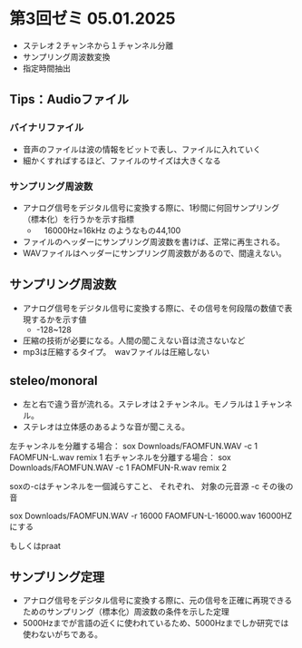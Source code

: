 # 第3回ゼミ 05.01.2025
  - ステレオ２チャンネから１チャンネル分離
  - サンプリング周波数変換
  - 指定時間抽出
    
## Tips：Audioファイル
### バイナリファイル　
  - 音声のファイルは波の情報をビットで表し、ファイルに入れていく
  - 細かくすればするほど、ファイルのサイズは大きくなる
    
### サンプリング周波数
  - アナログ信号をデジタル信号に変換する際に、1秒間に何回サンプリング（標本化）を行うかを示す指標
    - 　16000Hz=16kHz のようなもの44,100
  - ファイルのヘッダーにサンプリング周波数を書けば、正常に再生される。
  - WAVファイルはヘッダーにサンプリング周波数があるので、間違えない。

## サンプリング周波数　
  - アナログ信号をデジタル信号に変換する際に、その信号を何段階の数値で表現するかを示す値
    - -128~128
  - 圧縮の技術が必要になる。人間の聞こえない音は流さないなど
  - mp3は圧縮するタイプ。　wavファイルは圧縮しない

## steleo/monoral
- 左と右で違う音が流れる。ステレオは２チャンネル。モノラルは１チャンネル。
- ステレオは立体感のあるような音が聞こえる。


左チャンネルを分離する場合：
sox Downloads/FAOMFUN.WAV -c 1 FAOMFUN-L.wav remix 1
右チャンネルを分離する場合：
sox Downloads/FAOMFUN.WAV -c 1 FAOMFUN-R.wav remix 2

soxの-cはチャンネルを一個減らすこと、
それぞれ、 対象の元音源 -c その後の音


sox Downloads/FAOMFUN.WAV -r 16000 FAOMFUN-L-16000.wav
16000HZにする

もしくはpraat

## サンプリング定理
- アナログ信号をデジタル信号に変換する際に、元の信号を正確に再現できるためのサンプリング（標本化）周波数の条件を示した定理
- 5000Hzまでが言語の近くに使われているため、5000Hzまでしか研究では使わないがちである。

